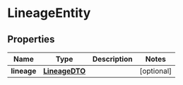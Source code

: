 

# LineageEntity

## Properties

Name | Type | Description | Notes
------------ | ------------- | ------------- | -------------
**lineage** | [**LineageDTO**](LineageDTO.md) |  |  [optional]



